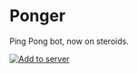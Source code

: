 # Ponger
Ping Pong bot, now on steroids.

[![Add to server](https://img.shields.io/discord/685862664223850497?color=46828d&label=Support&style=for-the-badge)](https://discord.com/api/oauth2/authorize?client_id=802479277324238859&permissions=1610088272&scope=bot)
